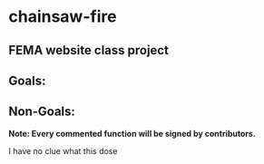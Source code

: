 # chainsaw-fire
## FEMA website class project

## Goals:

## Non-Goals:

**Note: Every commented function will be signed by contributors.**


I have no clue what this dose
